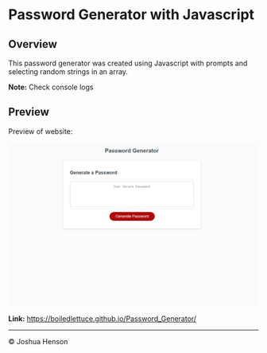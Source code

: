 # Password Generator with Javascript

## Overview

This password generator was created using Javascript with prompts and selecting random strings in an array.

**Note:** Check console logs



## Preview

Preview of website:

![password demo](./assets/preview.JPG)

**Link:** https://boiledlettuce.github.io/Password_Generator/

- - -
© Joshua Henson
